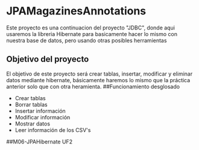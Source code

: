 # JPAMagazinesAnnotations
Este proyecto es una continuacion del proyecto "JDBC", donde aqui usaremos la libreria Hibernate para basicamente hacer lo mismo con nuestra base de datos, pero usando otras posibles herramientas
## Objetivo del proyecto
El objetivo de este proyecto será crear tablas, insertar, modificar y eliminar datos mediante hibernate, básicamente haremos lo mismo que la práctica anterior solo que con otra heramienta.
##Funcionamiento desglosado
- Crear tablas
- Borrar tablas
- Insertar información
- Modificar información
- Mostrar datos
- Leer información de los CSV's

##M06-JPAHibernate UF2
